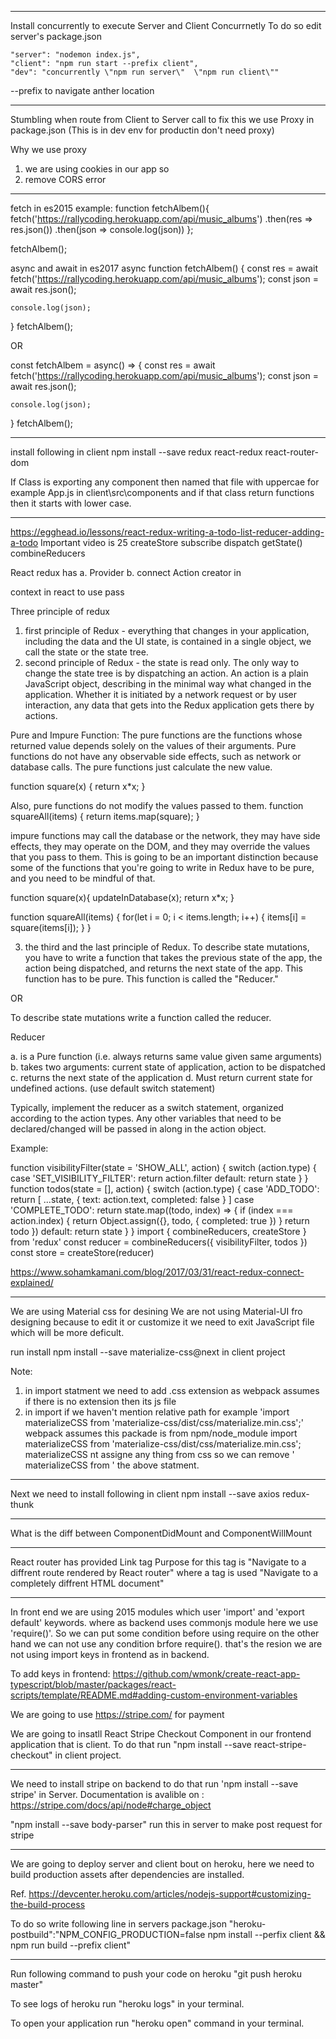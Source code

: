 

--------------------------------------------------------------
Install concurrently to execute Server and Client Concurrnetly
To do so edit server's package.json 

    "server": "nodemon index.js",
    "client": "npm run start --prefix client",
    "dev": "concurrently \"npm run server\"  \"npm run client\""

--prefix to navigate anther location

---------------------------------------------------------------
Stumbling when route from Client to Server call to fix this we use Proxy in package.json 
(This is in dev env for productin don't need proxy) 

Why we use proxy 
1. we are using cookies in our app so
2. remove CORS error

-----------------------------------------------------------------

fetch in es2015
example:
function fetchAlbem(){
    fetch('https://rallycoding.herokuapp.com/api/music_albums')
    .then(res => res.json())
    .then(json => console.log(json))
};

fetchAlbem();

async and await in es2017
async function fetchAlbem() {
    const res = await fetch('https://rallycoding.herokuapp.com/api/music_albums');
    const json = await res.json();

    console.log(json);
}
fetchAlbem();

OR

const fetchAlbem = async() => {
    const res = await fetch('https://rallycoding.herokuapp.com/api/music_albums');
    const json = await res.json();

    console.log(json);
}
fetchAlbem();

-----------------------------------------------------------------------------
install following in client 
npm install --save redux react-redux react-router-dom

If Class is exporting any component then named that file with uppercae for example App.js in client\src\components
and if that class return functions then it starts with lower case.

----------------------------------------------------------------------------
https://egghead.io/lessons/react-redux-writing-a-todo-list-reducer-adding-a-todo
Important video is 25
createStore
subscribe
dispatch
getState()
combineReducers

React redux has 
a. Provider 
b. connect
Action creator in 

context in react to use pass 

Three principle of redux
1. first principle of Redux - everything that changes in your application, including the data and the UI state, is contained in a single object, we call the state or the state tree. 
2. second principle of Redux - the state is read only. The only way to change the state tree is by dispatching an action. An action is a plain JavaScript object, describing in the minimal way what changed in the application. Whether it is initiated by a network request or by user interaction, any data that gets into the Redux application gets there by actions.


Pure and Impure Function: 
The pure functions are the functions whose returned value depends solely on the values of their arguments.
Pure functions do not have any observable side effects, such as network or database calls. The pure functions just calculate the new value. 

function square(x) {
	return x*x;
}

Also, pure functions do not modify the values passed to them.
function squareAll(items) {
	return items.map(square);
}

impure functions may call the database or the network, they may have side effects, they may operate on the DOM, and they may override the values that you pass to them. This is going to be an important distinction because some of the functions that you're going to write in Redux have to be pure, and you need to be mindful of that.

function square(x){
	updateInDatabase(x);
	return x*x;
}

function squareAll(items) {
	for(let i = 0; i < items.length; i++) {
		items[i] = square(items[i]);
	}
}

3. the third and the last principle of Redux. To describe state mutations, you have to write a function that takes the previous state of the app, the action being dispatched, and returns the next state of the app. This function has to be pure. This function is called the "Reducer."

OR 

To describe state mutations write a function called the reducer.

Reducer

a. is a Pure function (i.e. always returns same value given same arguments)
b. takes two arguments: current state of application, action to be dispatched
c. returns the next state of the application
d. Must return current state for undefined actions. (use default switch statement)

Typically, implement the reducer as a switch statement, organized according to the action types. Any other variables that need to be declared/changed will be passed in along in the action object.



Example:

function visibilityFilter(state = 'SHOW_ALL', action) {
  switch (action.type) {
    case 'SET_VISIBILITY_FILTER':
      return action.filter
    default:
      return state
  }
}
​
function todos(state = [], action) {
  switch (action.type) {
    case 'ADD_TODO':
      return [
        ...state,
        {
          text: action.text,
          completed: false
        }
      ]
    case 'COMPLETE_TODO':
      return state.map((todo, index) => {
        if (index === action.index) {
          return Object.assign({}, todo, {
            completed: true
          })
        }
        return todo
      })
    default:
      return state
  }
}
​
import { combineReducers, createStore } from 'redux'
const reducer = combineReducers({ visibilityFilter, todos })
const store = createStore(reducer)

https://www.sohamkamani.com/blog/2017/03/31/react-redux-connect-explained/

----------------------------------------------------------------------------------------
We are using Material css for desining 
We are not using Material-UI fro designing because to edit it or customize it we need to exit JavaScript file which will be more deficult.

run install npm install --save materialize-css@next in client project

Note: 
1. in import statment we need to add .css extension as webpack assumes if there is no extension then its js file
2. in import if we haven't mention relative path for example 'import materializeCSS from 'materialize-css/dist/css/materialize.min.css';'
  webpack assumes this packade is from npm/node_module
  import materializeCSS from 'materialize-css/dist/css/materialize.min.css'; materializeCSS nt assigne any thing from css so we can remove 
  ' materializeCSS from ' the above statment.

----------------------------------------------------------------------------------------------------------------

Next we need to install following in client 
npm install --save axios redux-thunk 

-------------------------------------------------
What is the diff between ComponentDidMount and ComponentWillMount

-------------------------------------------------
React router has provided Link tag Purpose for this tag is "Navigate to a diffrent route rendered by React router"
where a tag is used "Navigate to a completely diffrent HTML document"

-------------------------------------------------

In front end we are using 2015 modules which user 'import' and 'export default' keywords.
where as backend uses commonjs module here we use 'require()'.
So we can put some condition before using require on the other hand we can not use any condition brfore require().
that's the resion we are not using import keys in frontend as in backend.

To add keys in frontend: 
https://github.com/wmonk/create-react-app-typescript/blob/master/packages/react-scripts/template/README.md#adding-custom-environment-variables


We are going to use https://stripe.com/ for payment 

We are going to insatll React Stripe Checkout Component in our frontend application that is client.
To do that run "npm install --save react-stripe-checkout" in client project.

-------------------------------------------------------------------------------

We need to install stripe on backend to do that run 'npm install --save stripe' in Server.
Documentation is avalible on : https://stripe.com/docs/api/node#charge_object

"npm install --save body-parser" run this in server to make post request for stripe

-----------------------------------------------------------------------------

We are going to deploy server and client bout on heroku, here we need to build production assets after dependencies are installed.

Ref. https://devcenter.heroku.com/articles/nodejs-support#customizing-the-build-process

To do so write following line in servers package.json 
"heroku-postbuild":"NPM_CONFIG_PRODUCTION=false npm install --perfix client && npm run build --prefix client"

---------------------------------------------------------------------------------

Run following command to push your code on heroku "git push heroku master"

To see logs of heroku run "heroku logs" in your terminal.

To open your application run "heroku open" command in your terminal.
